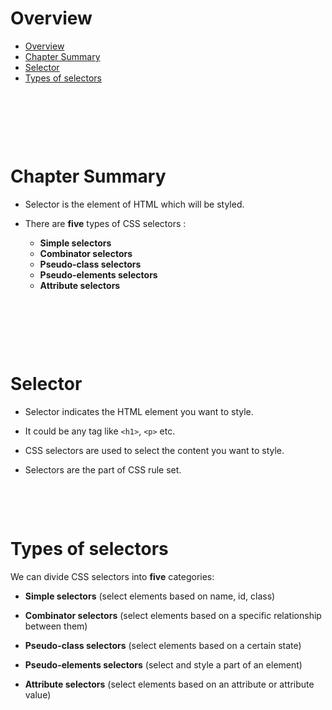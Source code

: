 # Overview

- [Overview](#overview)
- [Chapter Summary](#chapter-summary)
- [Selector](#selector)
- [Types of selectors](#types-of-selectors)

&nbsp;

&nbsp;

&nbsp;

# Chapter Summary

- Selector is the element of HTML which will be styled.

- There are **five** types of CSS selectors :

  - **Simple selectors**
  - **Combinator selectors**
  - **Pseudo-class selectors**
  - **Pseudo-elements selectors**
  - **Attribute selectors**

&nbsp;

&nbsp;

&nbsp;

# Selector

- Selector indicates the HTML element you want to style.

- It could be any tag like `<h1>`, `<p>` etc.

- CSS selectors are used to select the content you want to style.

- Selectors are the part of CSS rule set.

&nbsp;

&nbsp;

# Types of selectors

We can divide CSS selectors into **five** categories:

- **Simple selectors** (select elements based on name, id, class)

- **Combinator selectors** (select elements based on a specific relationship between them)
- **Pseudo-class selectors** (select elements based on a certain state)
- **Pseudo-elements selectors** (select and style a part of an element)

- **Attribute selectors** (select elements based on an attribute or attribute value)

&nbsp;

&nbsp;
